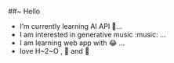 ##~ Hello 
<!--
**pwangusa/pwangusa** is a ✨ _special_ ✨ repository because its `README.md` (this file) appears on your GitHub profile.

Here are some ideas to get you started:

- 🔭 I’m currently working on ...
- 🌱 I’m currently learning ...
- 👯 I’m looking to collaborate on ...
- 🤔 I’m looking for help with ...
- 💬 Ask me about ...
- 📫 How to reach me: ...
- 😄 Pronouns: ...
- ⚡ Fun fact: ...
-->

-  I’m currently learning AI API 🌱...
- I am interested in generative music :music: ...
- I am learning web app with :joy: ...
-  love H~2~O , 🍎 and 🍊
